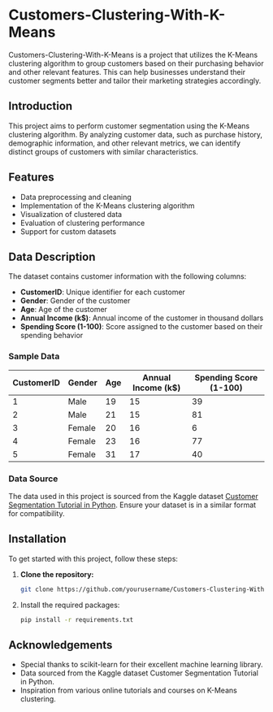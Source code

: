 # Customers-Clustering-With-K-Means

Customers-Clustering-With-K-Means is a project that utilizes the K-Means clustering algorithm to group customers based on their purchasing behavior and other relevant features. This can help businesses understand their customer segments better and tailor their marketing strategies accordingly.

## Introduction

This project aims to perform customer segmentation using the K-Means clustering algorithm. By analyzing customer data, such as purchase history, demographic information, and other relevant metrics, we can identify distinct groups of customers with similar characteristics.

## Features

- Data preprocessing and cleaning
- Implementation of the K-Means clustering algorithm
- Visualization of clustered data
- Evaluation of clustering performance
- Support for custom datasets

## Data Description

The dataset contains customer information with the following columns:

- **CustomerID**: Unique identifier for each customer
- **Gender**: Gender of the customer
- **Age**: Age of the customer
- **Annual Income (k$)**: Annual income of the customer in thousand dollars
- **Spending Score (1-100)**: Score assigned to the customer based on their spending behavior

### Sample Data

| CustomerID | Gender | Age | Annual Income (k$) | Spending Score (1-100) |
|------------|--------|-----|--------------------|------------------------|
| 1          | Male   | 19  | 15                 | 39                     |
| 2          | Male   | 21  | 15                 | 81                     |
| 3          | Female | 20  | 16                 | 6                      |
| 4          | Female | 23  | 16                 | 77                     |
| 5          | Female | 31  | 17                 | 40                     |

### Data Source

The data used in this project is sourced from the Kaggle dataset [Customer Segmentation Tutorial in Python](https://www.kaggle.com/datasets/vjchoudhary7/customer-segmentation-tutorial-in-python). Ensure your dataset is in a similar format for compatibility.

## Installation

To get started with this project, follow these steps:

1. **Clone the repository:**
   ```bash
   git clone https://github.com/yourusername/Customers-Clustering-With-K-Means.git
   ```
2. Install the required packages:
   ```bash
   pip install -r requirements.txt
   ```
## Acknowledgements

- Special thanks to scikit-learn for their excellent machine learning library.
- Data sourced from the Kaggle dataset Customer Segmentation Tutorial in Python.
- Inspiration from various online tutorials and courses on K-Means clustering.
